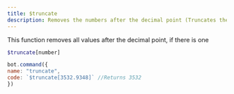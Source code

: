 ```yaml
---
title: $truncate
description: Removes the numbers after the decimal point (Truncates the number to 0 decimals)
---
```


This function removes all values after the decimal point, if there is one

```php
$truncate[number]
```

```javascript
bot.command({
name: "truncate",
code: `$truncate[3532.9348]` //Returns 3532
})
```

